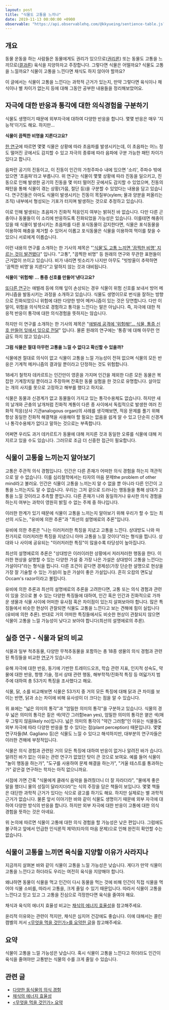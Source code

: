 ```yaml
---
layout: post
title: "식물도 고통을 느끼나"
date: 2019-11-13 00:00:00 +0900
observable: "https://api.observablehq.com/@kkyueing/sentience-table.js?v=3"
---
```

## 개요

동물 운동을 하는 사람들은 동물에게도 권리가
있으므로([권리론](/2019/08/01/animal-rights-human-wrongs.html)) 또는
동물도 고통을 느끼므로([결과론](/2019/07/28/animal-liberation.html))
육식을 지양하자고 주장합니다. 그렇다면 식물은 어떨까요? 식물도 고통을 느낄까요?
식물이 고통을 느낀다면 채식도 하지 않아야 할까요?

이 글에서는 식물이 고통을 느낀다는 과학적 근거가 있는지, 만약 그렇다면 육식이나
채식이나 별 차이가 없는지 등에 대해 그동안 공부한 내용들을 정리해보았어요.

## 자극에 대한 반응과 통각에 대한 의식경험을 구분하기

식물도 생명이기 때문에 외부자극에 대하여 다양한 반응을 합니다. 몇몇 반응은
매우 '지능적'이기도 해요. 하지만...

**식물이 끔찍한 비명을 지른다고요?**

[한 연구](https://www.biorxiv.org/content/10.1101/507590v4.full)에 따르면 몇몇
식물은 상황에 따라 초음파를 발생시키는데, 이 초음파는 어느 정도 떨어진 곳에서도
감지할 수 있고 자극의 종류에 따라 음파에 구분 가능한 패턴 차이가 있다고 합니다.

음파란 공기의 진동이고, 이 진동이 인간의 가청주파수 내에 있으면 '소리', 주파수
밖에 있으면 '초음파'라고 부릅니다. 위 연구는 식물이 몇몇 상황에 따라 진동을
일으키고, 진동으로 인해 발생한 공기의 진동을 몇 미터 떨어진 곳에서도 감지할 수
있었으며, 진동의 패턴을 통해 식물이 겪는 상황(가뭄, 절단 등)을 구분할 수
있었다는 내용을 담고 있습니다. 연구진들은 아마도 식물이 발생시키는 진동이
목질부(xylem; 물과 양분을 퍼올리는 조직) 내부에서 형성되는 기포가 터지며
발생하는 것으로 추정하고 있습니다.

이로 인해 발생되는 초음파가 진화적 적응인지 여부는 밝혀진 바 없습니다. 다만
다른 곤충이나 동물들이 이 소리에 반응하도록 진화되었을 가능성은 있습니다.
이를테면 해충이 있을 때 식물이 발생시키는 초음파를 다른 포식동물이 감지한다면,
식물은 포식동물을 이용하여 해충을 제거할 수 있어서 이롭고 포식동물은 식물을
이용하여 먹이를 찾을 수 있으니 서로에게 이롭습니다.

이런 내용의 연구를 소개하는 한 기사의 제목은 "['식물'도 고통 느끼면 '끔찍한
비명' 지르는 것이 발견됐다](https://www.dispatch.co.kr/2055279)" 입니다.
"고통", "끔찍한 비명" 등 원래의 연구와 무관한 표현들이 근거없이 쓰이고
있습니다. 비가 내리면 빗소리가 나지만 아무도 "빗방울이 추락하면 '끔찍한 비명'을
지른다"고 말하지 않는 것과 대비됩니다.

**식물이 '위험해! ... 통증 신호를 만들어'낸다고요?**

[또다른 연구](https://news.wisc.edu/blazes-of-light-reveal-how-plants-signal-danger-long-distances/)는
애벌레 등에 의해 잎이 손상되는 경우 식물이 위험 신호를 보내서 방어 메커니즘을
발동시키는 과정을 소개하고 있습니다. 식물도 생명이므로 번식을 잘하는 방향으로
진화되었으니 위험에 대한 다양한 방어 메커니즘이 있는 것은 당연합니다. 다만 이
말이, 위험을 의식적으로 경험하고 통각을 느낀다는 말은 아닙니다. 즉, 자극에 대한
적응적 반응이 통각에 대한 의식경험을 뜻하지는 않습니다.

하지만 이 연구를 소개하는 한 기사의 제목은 "[애벌레 공격에 '위험해!'… 식물, 통증
신호 만들어 잎에서 잎으로 전달](https://biz.chosun.com/site/data/html_dir/2018/09/20/2018092000159.html)"
입니다. 물론 원래의 연구에는 '통증'에 대해 아무런 언급도 하지 않고 있습니다.

**그럼 식물은 절대 아무런 고통을 느낄 수 없다고 확신할 수 있을까?**

식물에겐 절대로 의식이 없고 식물이 고통을 느낄 가능성이 전혀 없으며 식물의
모든 반응은 기계적 메커니즘의 결과일 뿐이라고 단정하는 것도 위험합니다.

18세기 철학자 데카르트는 인간만이 영혼을 가지며 인간을 제외한 다른 모든 동물은
복잡한 기계장치일 뿐이라고 주장하며 잔혹한 동물 실험을 한 것으로 유명합니다.
살아있는 개의 사지를 못으로 고정하고 해부를 했다고 하지요.

식물은 동물과 신경계가 없고 동물들이 가지고 있는 통각수용체도 없습니다. 하지만
새의 날개와 곤충의 날개처럼 진화적 계통이 다른 종 사이에서 독립적으로 발생한
여러 진화적 적응(상사 기관analogous organ)의 사례를 생각해보면, 적응 문제를
풀기 위해 항상 동일한 진화적 해결책을 사용해야 할 필요는 없음을 쉽게 알 수 있고
단순히 신경계나 통각수용체가 없다고 말하는 것으로는 부족합니다.

어쩌면 우리도 과거 데카르트가 동물에 대해 저지른 것과 동일한 오류를 식물에 대해
저지르고 있을 수도 있습니다. 그러므로 조금 더 신중한 접근이 필요합니다.

## 식물이 고통을 느끼는지 알아보기

고통은 주관적 의식 경험입니다. 인간은 다른 존재가 어떠한 의식 경험을 하는지
객관적으로 알 수 없습니다. 이를 심리철학에서는 타자의 마음 문제the problem of
other mind라고 불러요. 인간은 식물이 고통을 느끼는지 알 수 없을 뿐 아니라
다른 인간이 고통을 느끼는지도 알 수 없습니다. 우리는 그저 겉으로 드러나는
행동들을 통해 상대가 고통을 느낄 것이라고 추측할 뿐입니다. 다른 존재가 나와
동일하거나 유사한 의식 경험을 하는지 여부는 과학이 영원히 밝힐 수 없는 주제 중
하나입니다.

이러한 한계가 있기 때문에 식물이 고통을 느끼는지 알아보기 위해 우리가 할 수
있는 최선의 시도는, "유비에 의한 추론"과 "최선의 설명에로의 추론"입니다.

유비에 의한 추론은 "나는 이러저러한 특징을 지녔고 고통을 느낀다. 상대방도 나와
마찬가지로 이러저러한 특징을 지녔으니 아마 고통을 느낄 것이다"라는 형식을
띕니다. 상대와 나 사이에 공유되는 "이러저러한 특징"이 많을수록 타당성이
높아집니다.

최선의 설명에로의 추론은 "상대방은 이러이러한 상황에서 저러저러한 행동을 한다.
이러한 현상을 설명할 수 있는 다양한 가설 중 가장 나은 가설은 상대방이 고통을
느낀다는 가설이다"라는 형식을 띕니다. 다른 조건이 같다면 경제성(가장 단순한
설명으로 현상을 가장 잘 기술할 수 있는 가설)이 높은 가설이 좋은 가설입니다.
흔히 오캄의 면도날Occam's razor이라고 불립니다.

유비에 의한 추론과 최선의 설명에로의 추론을 고려한다면, 고통 또는 의식 경험과
관련이 있을 것으로 볼 수 있는 다양한 특징들에 대하여, 인간 혹은 인간과
진화적으로 가까운 생물과 식물 사이에 어떠한 유사점 혹은 차이점이 있는지
살펴보아야 합니다. 많은 특징들에서 비슷한 현상이 관찰되면 식물도 고통을
느낀다고 보는 견해에 힘이 실립니다(유비에 의한 추론). 반대로 거의 어떠한
특징들에서도 비슷한 현상이 관찰되지 않으면 식물이 고통을 느낄 가능성이 낮다고
보아야 합니다(최선의 설명에로의 추론).

## 실증 연구 - 식물과 닭의 비교

식물과 일부 척추동물, 다양한 무척추동물을 포함하는 총 18종 생물의 의식 경험과
관련된 특징들을 비교한 [연구](/2019/10/22/sentience-table.html)가
있습니다.

유해 자극에 대한 반응, 동기에 기반한 트레이드오프, 학습 관련 지표, 인지적
성숙도, 약물에 대한 반응, 항행 기술, 정서 상태 관련 행동, 해부학적/진화적 특징
등 여덟가지 범주에 대하여 총 53가지 특징을 조사했다고 해요.

식물, 닭, 소를 비교해보면 식물은 53가지 중 거의 모든 특징에 대해 닭과 큰 차이를
보이는 반면, 닭과 소는 차이에 비해 유사성이 더 크다는 점을 알 수 있습니다.

<div id="ob-plant" class="ob-block"></div>

위 표에는 "넓은 의미의 통각"과 "엄밀한 의미의 통각"을 구분하고 있습니다. 식물의
경우 넓은 의미의 통각은 짙은 색(약간 그러함lean yes), 엄밀한 의미의 통각은 옅은
색(매우 그렇지 않음likely no)입니다. 넓은 의미의 통각이 "약간 그러함"인 이유는
식물들도 외부 자극에 따라 다양한 반응을 할 수 있다는 점(plant perception)
때문입니다. 몇몇 연구자들(M. Gagliano 등)은 식물도 느낄 수 있다고 해석하지만,
대부분의 연구자들은 이러한 견해에 부정적입니다.

식물은 의식 경험과 관련된 거의 모든 특징에 대하여 반응이 없거나 알려진 바가
습니다. 알려진 바가 없는 이유는 관련 연구가 없었던 탓이 큰 것으로 보여요.
예를 들어 식물이 "놀이 행동을 하는가", "도구를 사용하여 문제 해결을 하는가",
"거울 테스트를 통과하는가" 같은걸 연구하는 학자는 아직 없으니까요.

서점에 가면 간혹 "식물에게 클래식 음악을 들려줬더니 더 잘 자라더라", "물에게
좋은 말을 했더니 물의 성질이 달라지더라"는 식의 주장을 담은 책들이 보입니다.
몇몇 책들은 대단한 과학적 근거가 있다는 식으로 광고를 하기도 해요. 하지만
실제로는 별 과학적 근거가 없습니다. 물론 앞서 이야기한 바와 같이 식물도
생명이기 때문에 외부 자극에 대하여 다양한 방식의 반응을 합니다. 하지만 외부
자극에 대한 반응이 고통에 대한 의식 경험을 뜻하는 것은 아녜요.

위 논의에 따르면 식물이 고통에 대한 의식 경험을 할 가능성은 낮은 편입니다.
그럼에도 불구하고 앞에서 언급한 인식론적 제약(타자의 마음 문제)으로 인해
완전히 확언할 수는 없습니다.

## 식물이 고통을 느끼면 육식을 지양할 이유가 사라지나

지금까지 살펴본 바와 같이 식물이 고통을 느낄 가능성은 낮습니다. 게다가 만약
식물이 고통을 느낀다고 하더라도 우리는 여전히 육식을 지양해야 합니다.

왜냐하면 동물이 식물을 먹고 인간이 다시 동물을 먹는 것에 비해 인간이 직접 식물을
먹어야 식물 소비를, 따라서 고통을, 크게 줄일 수 있기 때문입니다. 따라서 식물이
고통을 느낀다고 믿고 있고 그 고통을 진심으로 걱정한다면 육식을 줄여야 해요.

채식과 육식의 에너지 효율성 비교는 [채식의 에너지
효율성](/2020/03/15/efficiency-of-vegan-diet.html)을 참고해주세요.

윤리적 이유와는 관련이 적지만, 채식은 심지어 건강에도 좋습니다. 이에 대해서는
콜린 캠벨의 저서 [\<무엇을 먹을 것인가\>를 요약한
글](/2020/11/14/the-china-study.html)을 참고해주세요.

## 요약

식물이 고통을 느낄 가능성은 낮습니다. 혹시 식물이 고통을 느낀다고 하더라도 인간이
육식을 줄여야만 고통받는 식물의 수를 크게 줄일 수 있습니다.

## 관련 글

* [다양한 동식물의 의식 경험](/2019/10/22/sentience-table.html)
* [채식의 에너지 효율성](/2020/03/15/efficiency-of-vegan-diet.html)
* [\<무엇을 먹을 것인가\> 요약](/2020/11/14/the-china-study.html)
